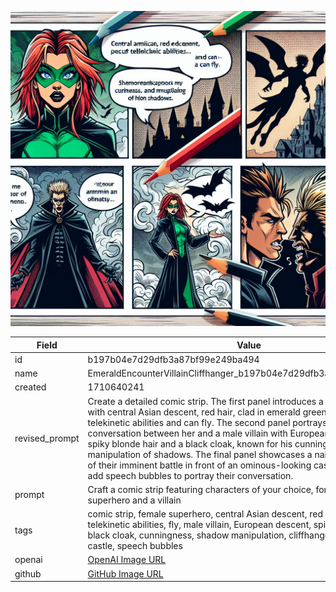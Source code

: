 

![data.name](./EmeraldEncounterVillainCliffhanger_b197b04e7d29dfb3a87bf99e249ba494.jpg)

| Field          | Value                                                                                                                     |
|----------------|---------------------------------------------------------------------------------------------------------------------------|
| id             | b197b04e7d29dfb3a87bf99e249ba494                                                                                                             |
| name           | EmeraldEncounterVillainCliffhanger_b197b04e7d29dfb3a87bf99e249ba494                                                                                                       |
| created        | 1710640241                                                                                                        |
| revised_prompt | Create a detailed comic strip. The first panel introduces a female superhero with central Asian descent, red hair, clad in emerald green. She possesses telekinetic abilities and can fly. The second panel portrays an intense conversation between her and a male villain with European descent, with spiky blonde hair and a black cloak, known for his cunningness and manipulation of shadows. The final panel showcases a nail-biting cliffhanger of their imminent battle in front of an ominous-looking castle. Remember to add speech bubbles to portray their conversation.                                                                                                |
| prompt         | Craft a comic strip featuring characters of your choice, for example, a superhero and a villain                                                                                                         |
| tags           | comic strip, female superhero, central Asian descent, red hair, emerald green, telekinetic abilities, fly, male villain, European descent, spiky blonde hair, black cloak, cunningness, shadow manipulation, cliffhanger, battle, ominous castle, speech bubbles                                                                                              |
| openai         | [OpenAI Image URL](https://oaidalleapiprodscus.blob.core.windows.net/private/org-TZj0gKpq3CiXdXNznVOkBYav/user-t5KW5S6yYiCS0u4yDWasqnEP/img-dNIYQAu9BbTCGufvKLFfmlVw.png?st=2024-03-17T00%3A50%3A41Z&se=2024-03-17T02%3A50%3A41Z&sp=r&sv=2021-08-06&sr=b&rscd=inline&rsct=image/png&skoid=6aaadede-4fb3-4698-a8f6-684d7786b067&sktid=a48cca56-e6da-484e-a814-9c849652bcb3&skt=2024-03-16T23%3A13%3A15Z&ske=2024-03-17T23%3A13%3A15Z&sks=b&skv=2021-08-06&sig=P%2B7dYWgJLKGmkt8cgX2PbnsQqh4I6X5wJ4Ya//Kd4oc%3D)                                                                                |
| github         | [GitHub Image URL](https://github.com/Caneta-Silva/cyber-tomorrow/blob/main/images/EmeraldEncounterVillainCliffhanger_b197b04e7d29dfb3a87bf99e249ba494/EmeraldEncounterVillainCliffhanger_b197b04e7d29dfb3a87bf99e249ba494.jpg)                                                                                |
